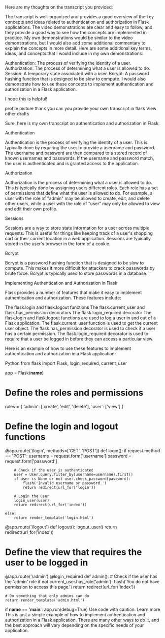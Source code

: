 Here are my thoughts on the transcript you provided:

The transcript is well-organized and provides a good overview of the key concepts and ideas related to authentication and authorization in Flask applications.
The video demonstrations are clear and easy to follow, and they provide a good way to see how the concepts are implemented in practice.
My own demonstrations would be similar to the video demonstrations, but I would also add some additional commentary to explain the concepts in more detail.
Here are some additional key terms, ideas, and concepts that I would include in my own demonstrations:

Authentication: The process of verifying the identity of a user.
Authorization: The process of determining what a user is allowed to do.
Session: A temporary state associated with a user.
Bcrypt: A password hashing function that is designed to be slow to compute.
I would also demonstrate how to use these concepts to implement authentication and authorization in a Flask application.

I hope this is helpful!

profile picture
thank you can you provide your own transcript in flask
View other drafts

























Sure, here is my own transcript on authentication and authorization in Flask:

Authentication

Authentication is the process of verifying the identity of a user. This is typically done by requiring the user to provide a username and password. The username and password are then compared to a stored record of known usernames and passwords. If the username and password match, the user is authenticated and is granted access to the application.

Authorization

Authorization is the process of determining what a user is allowed to do. This is typically done by assigning users different roles. Each role has a set of permissions that define what the user is allowed to do. For example, a user with the role of "admin" may be allowed to create, edit, and delete other users, while a user with the role of "user" may only be allowed to view and edit their own profile.

Sessions

Sessions are a way to store state information for a user across multiple requests. This is useful for things like keeping track of a user's shopping cart or their current location in a web application. Sessions are typically stored in the user's browser in the form of a cookie.

Bcrypt

Bcrypt is a password hashing function that is designed to be slow to compute. This makes it more difficult for attackers to crack passwords by brute force. Bcrypt is typically used to store passwords in a database.

Implementing Authentication and Authorization in Flask

Flask provides a number of features that make it easy to implement authentication and authorization. These features include:

The flask.login and flask.logout functions
The flask.current_user and flask.has_permission decorators
The flask.login_required decorator
The flask.login and flask.logout functions are used to log a user in and out of a Flask application. The flask.current_user function is used to get the current user object. The flask.has_permission decorator is used to check if a user has a certain permission. The flask.login_required decorator is used to require that a user be logged in before they can access a particular view.

Here is an example of how to use these features to implement authentication and authorization in a Flask application:

Python
from flask import Flask, login_required, current_user

app = Flask(__name__)

# Define the roles and permissions
roles = {
    'admin': ['create', 'edit', 'delete'],
    'user': ['view']
}

# Define the login and logout functions
@app.route('/login', methods=['GET', 'POST'])
def login():
    if request.method == 'POST':
        username = request.form['username']
        password = request.form['password']

        # Check if the user is authenticated
        user = User.query.filter_by(username=username).first()
        if user is None or not user.check_password(password):
            flash('Invalid username or password.')
            return redirect(url_for('login'))

        # Login the user
        login_user(user)
        return redirect(url_for('index'))

    else:
        return render_template('login.html')

@app.route('/logout')
def logout():
    logout_user()
    return redirect(url_for('index'))

# Define the view that requires the user to be logged in
@app.route('/admin')
@login_required
def admin():
    # Check if the user has the 'admin' role
    if not current_user.has_role('admin'):
        flash('You do not have permission to access this page.')
        return redirect(url_for('index'))

    # Do something that only admins can do
    return render_template('admin.html')

if __name__ == '__main__':
    app.run(debug=True)
Use code with caution. Learn more
This is just a simple example of how to implement authentication and authorization in a Flask application. There are many other ways to do it, and the best approach will vary depending on the specific needs of your application.
